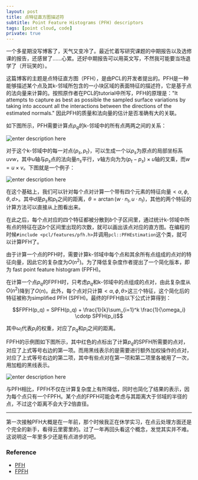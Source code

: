 ```yaml
---
layout: post
title: 点特征直方图描述符
subtitle: Point Feature Histograms (PFH) descriptors
tags: [point cloud, code]
private: true
---
```


一个多星期没写博客了，天气又变冷了。最近忙着写研究课题的中期报告以及选修课的报告，还感冒了……心累。还好中期报告可以用英文写，不然我可能要当场退学了（开玩笑的）。

这篇博客的主题是点特征直方图（PFH），是由PCL的开发者提出的。PFH是一种能够描述某个点及其k-邻域所包含的一小块区域的表面特征的描述符，它是基于点的法向量来计算的。按照原作者在PCL的tutorial中所写，PFH的原理是："It attempts to capture as best as possible the sampled surface variations by taking into account all the interactions between the directions of the estimated normals."  因此PFH的质量和法向量的估计是否准确有大的关联。

如下图所示，PFH需要计算点$p_q$的k-邻域中的所有点两两之间的关系：

![enter description here](./images/points.png)

对于这个k-邻域中的每一对点$\{p_s,p_t\}$，可以生成一个以$p_s$为原点的局部坐标系$uvw$，其中$u$轴与$p_s$点的法向量$n_s$平行，$v$轴方向为为$(p_t-p_s)\times u$轴的叉乘，而$w = u \times v$。下图就是一个例子：

![enter description here](./images/local_coord.png)

在这个基础上，我们可以针对每个点对计算一个带有四个元素的特征向量$<\alpha,\phi,\theta,d>$。其中$d$是$p_s$和$p_t$之间的距离，$\theta = \arctan(w \cdotp n_t, u \cdotp n_t)$，其他的两个特征的计算方法可以直接从上图看出来。

在此之后，每个点对应的四个特征都被分散到$b$个子区间里，通过统计k-邻域中所有点的特征在这$b$个区间里出现的次数，就可以画出该点对应的直方图。在编程的时候`#include <pcl/features/pfh.h>`并调用`pcl::PFHEstimation`这个类，就可以计算PFH了。


由于计算一个点的PFH时，需要计算k-邻域中每个点和其余所有点组成的点对的特征向量，因此它的复杂度为$O(n^2)$。为了降低复杂度作者提出了一个简化版本，即为 fast point feature histogram (FPFH)。

在计算一个点$p_q$的FPFH时，只考虑$p_q$和k-邻域中的点组成的点对，由此复杂度从$O(n^2)$降到了$O(n)$。此外，每个点对只计算$<\alpha,\phi,\theta>$这三个特征，这个简化后的特征被称为simplified PFH (SPFH)。最终的FPFH由以下公式计算得到：

$$FPFH(p_q) = SPFH(p_q) + \frac{1}{k}\sum_{i=1}^k \frac{1}{\omega_i} \cdotp SPFH(p_i)$$

其中$\omega_i$代表$p_i$的权重，对应了$p_q$和$p_i$之间的距离。

FPFH的示例图如下图所示，其中红色的点标出了计算$p_q$的SPFH所需要的点对，对应了上式等号右边的第一项。而用黑线表示的是需要进行额外加权操作的点对，对应了上式等号右边的第二项，其中有些点对在第一项和第二项里各被用了一次，用加粗的黑线表示。

![enter description here](./images/FPFH.png)

与PFH相比，FPFH不仅在计算复杂度上有所降低，同时也简化了结果的表示，因为每个点只有一个FPFH。某个点的FPFH可能会考虑与其距离大于邻域的半径的点，不过这个距离不会大于2倍直径。

------
第一次接触PFH大概是在一年前，那个时候我正在休学实习，在点云处理方面还是个完全的新手，看得云里雾里的。过了一年再回头看这个概念，发觉其实并不难。这说明这一年里多少还是有点进步的吧。

### Reference
- [PFH](https://pcl.readthedocs.io/projects/tutorials/en/master/pfh_estimation.html#pfh-estimation)
- [FPFH](https://pcl.readthedocs.io/projects/tutorials/en/master/fpfh_estimation.html#fpfh-estimation)

